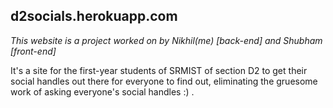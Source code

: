 ## d2socials.herokuapp.com

*This website is a project worked on by Nikhil(me) [back-end] and Shubham [front-end]*

It's a site for the first-year students of SRMIST of section D2 to get their social handles out there for everyone to find out,
eliminating the gruesome work of asking everyone's social handles :) .

